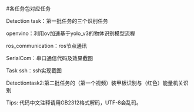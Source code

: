 #各任务包对应任务

Detection task：第一批任务的三个识别任务

openvino：利用ov加速基于yolo_v3的物体识别模型流程

ros_communication：ros节点通讯

SerialCom：串口通信代码及效果截图

Task ssh：ssh实现截图

Detectiontask2:第二批任务的（第一个视频）装甲板识别与（红色）能量机关识别

Tips:
代码中文注释请用GB2312格式解码，UTF-8会乱码。
